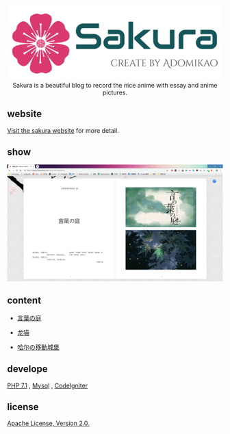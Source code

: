 <br/>
<div align="center">
    <img src="doc/LogoMakr_5gs4TL.png" width="700px">
</div>

<div id="" align="center">
Sakura is a beautiful blog to record the nice anime with essay and anime pictures.
</div>

##  website
[Visit the sakura website](https://sakura.adomikao.com) for more detail.

## show
<div align="center">
    <a href="doc/2019-03-06_114645.png" target="_blank"><img src="doc/2019-03-06_114645.png" ></a>
</div>

## content

- [言葉の庭](https://sakura.adomikao.com/me/aimer/vjgzjq9we)

- [龙猫](https://sakura.adomikao.com/me/aimer/jr1z3g9me)

- [哈尔の移動城堡](https://sakura.adomikao.com/me/aimer/q7vzme9rd)

## develope
[PHP 7.1](https://www.php.net/manual/zh/) ,  [Mysql](https://dev.mysql.com/doc/) ,   [CodeIgniter](https://codeigniter.org.cn/)

## license
[Apache License, Version 2.0.](http://www.apache.org/licenses/LICENSE-2.0.html)